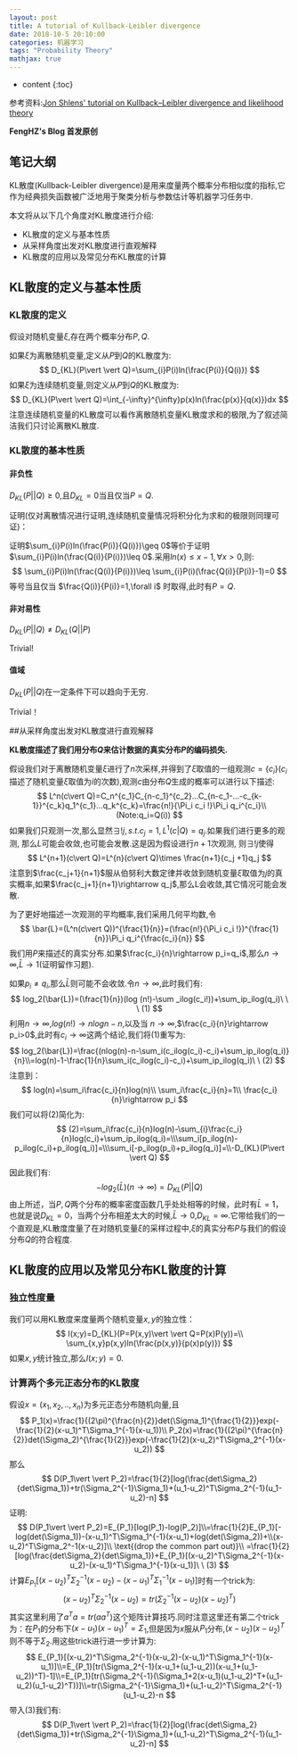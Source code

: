 ```yaml
---
layout: post
title: A tutorial of Kullback-Leibler divergence
date: 2018-10-5 20:10:00
categories: 机器学习
tags: "Probability Theory"
mathjax: true
---
```


* content
{:toc}

参考资料:[Jon Shlens' tutorial on Kullback–Leibler divergence and likelihood theory](https://arxiv.org/abs/1404.2000)

**FengHZ's Blog 首发原创**

## 笔记大纲

KL散度(Kullback-Leibler divergence)是用来度量两个概率分布相似度的指标,它作为经典损失函数被广泛地用于聚类分析与参数估计等机器学习任务中.

本文将从以下几个角度对KL散度进行介绍:

* KL散度的定义与基本性质
* 从采样角度出发对KL散度进行直观解释
* KL散度的应用以及常见分布KL散度的计算




## KL散度的定义与基本性质

### KL散度的定义

假设对随机变量$\xi$,存在两个概率分布$P,Q$.

如果$\xi$为离散随机变量,定义从$P$到$Q$的KL散度为:
$$
D_{KL}(P\vert \vert Q)=\sum_{i}P(i)ln(\frac{P(i)}{Q(i)})
$$
如果$\xi$为连续随机变量,则定义从$P$到$Q$的KL散度为:
$$
D_{KL}(P\vert \vert Q)=\int_{-\infty}^{\infty}p(x)ln(\frac{p(x)}{q(x)})dx
$$
注意连续随机变量的KL散度可以看作离散随机变量KL散度求和的极限,为了叙述简洁我们只讨论离散KL散度.

### KL散度的基本性质

#### 非负性

$D_{KL}(P\vert \vert Q)\geq 0$,且$D_{KL}=0$当且仅当$P=Q$.

证明(仅对离散情况进行证明,连续随机变量情况将积分化为求和的极限则同理可证)：

证明$\sum_{i}P(i)ln(\frac{P(i)}{Q(i)})\geq 0$等价于证明$\sum_{i}P(i)ln(\frac{Q(i)}{P(i)})\leq 0$.采用$ln(x)\leq x-1,\forall x>0$,则:
$$
\sum_{i}P(i)ln(\frac{Q(i)}{P(i)})\leq \sum_{i}P(i)(\frac{Q(i)}{P(i)}-1)=0
$$
等号当且仅当 $\frac{Q(i)}{P(i)}=1,\forall i$ 时取得,此时有$P=Q$.

#### 非对易性

$D_{KL}(P\vert \vert Q)\neq D_{KL}(Q\vert \vert P)$ 

Trivial!

#### 值域

$D_{KL}(P\vert \vert Q)$在一定条件下可以趋向于无穷.  

Trivial！

##从采样角度出发对KL散度进行直观解释

**KL散度描述了我们用分布$Q$来估计数据的真实分布$P$的编码损失.**

假设我们对于离散随机变量$\xi$进行了$n$次采样,并得到了$\xi$取值的一组观测$c=\{c_i\}$($c_i$描述了随机变量$\xi$取值为$i$的次数),观测$c$由分布$Q$生成的概率可以进行以下描述:   
$$
L^n(c\vert Q)=C_n^{c_1}C_{n-c_1}^{c_2}...C_{n-c_1-...-c_{k-1}}^{c_k}q_1^{c_1}...q_k^{c_k}=\frac{n!}{\Pi_i c_i !}\Pi_i q_i^{c_i}\\(Note:q_i=Q(i))
$$
如果我们只观测一次,那么显然$\exists !j,s.t.c_j=1,L^1(c\vert Q)=q_j$.如果我们进行更多的观测, 那么$L$可能会收敛,也可能会发散.这是因为假设进行$n+1$次观测, 则$\exists !j$使得
$$
L^{n+1}(c\vert Q)=L^{n}(c\vert Q)\times \frac{n+1}{c_j +1}q_j
$$
注意到$\frac{c_j+1}{n+1}$服从伯努利大数定律并收敛到随机变量$\xi$取值为$j$的真实概率,如果$\frac{c_j+1}{n+1}\rightarrow q_j$,那么L会收敛,其它情况可能会发散.

为了更好地描述一次观测的平均概率,我们采用几何平均数,令
$$
\bar{L}=(L^n(c\vert Q))^{\frac{1}{n}}=(\frac{n!}{\Pi_i c_i !})^{\frac{1}{n}}\Pi_i q_i^{\frac{c_i}{n}}
$$
我们用$P$来描述$\xi$的真实分布.如果$\frac{c_i}{n}\rightarrow p_i=q_i$,那么$n\rightarrow \infty$,$\bar{L}\rightarrow 1$(证明留作习题).

如果$p_i\neq q_i$,那么$\bar{L}$则可能不会收敛.令$n\rightarrow \infty$,此时我们有:
$$
log_2(\bar{L})=(\frac{1}{n})(log (n!)-\sum _ilog(c_i!))+\sum_ip_ilog(q_i)\ \ \ (1)
$$
利用$n\rightarrow \infty$,$log(n!)\rightarrow nlogn-n$,以及当 $n\rightarrow \infty$,$\frac{c_i}{n}\rightarrow p_i>0$,此时有$c_i \rightarrow \infty$这两个结论,我们将$(1)$重写为:
$$
log_2(\bar{L})=\frac{(nlog(n)-n-\sum_i(c_ilog(c_i)-c_i)+\sum_ip_ilog(q_i)}{n}\\=log(n)-1-\frac{1}{n}\sum_i(c_ilog(c_i)-c_i)+\sum_ip_ilog(q_i)\ \ (2)
$$
注意到：
$$
log(n)=\sum_i\frac{c_i}{n}log(n)\\
\sum_i\frac{c_i}{n}=1\\
\frac{c_i}{n}\rightarrow p_i
$$
我们可以将$(2)$简化为:
$$
(2)=\sum_i\frac{c_i}{n}log(n)-\sum_{i}\frac{c_i}{n}log(c_i)+\sum_ip_ilog(q_i)=\\\sum_i[p_ilog(n)-p_ilog(c_i)+p_ilog(q_i)]=\\\sum_i[-p_ilog(p_i)+p_ilog(q_i)]=\\-D_{KL}(P\vert \vert Q)
$$
因此我们有:
$$
-log_2(\bar{L})(n\rightarrow \infty)=D_{KL}(P\vert \vert Q)
$$
由上所述，当$P,Q$两个分布的概率密度函数几乎处处相等的时候，此时有$\bar{L}=1$，也就是说$D_{KL}=0$，当两个分布相差太大的时候,$\bar{L}\rightarrow 0$,$D_{KL}=\infty$.它带给我们的一个直观是,KL散度度量了在对随机变量$\xi$的采样过程中,$\xi$的真实分布$P$与我们的假设分布$Q$的符合程度.

## KL散度的应用以及常见分布KL散度的计算

### 独立性度量

我们可以用KL散度来度量两个随机变量$x,y$的独立性：
$$
I(x;y)=D_{KL}(P=P(x,y)\vert \vert Q=P(x)P(y))=\\ \sum_{x,y}p(x,y)ln(\frac{p(x,y)}{p(x)p(y)})
$$
如果$x,y$统计独立,那么$I(x;y)=0$.

### 计算两个多元正态分布的KL散度

假设$x=(x_1,x_2,..,x_n)$为多元正态分布随机向量,且
$$
P_1(x)=\frac{1}{(2\pi)^{\frac{n}{2}}det(\Sigma_1)^{\frac{1}{2}}}exp(-\frac{1}{2}(x-u_1)^T\Sigma_1^{-1}(x-u_1))\\
P_2(x)=\frac{1}{(2\pi)^{\frac{n}{2}}det(\Sigma_2)^{\frac{1}{2}}}exp(-\frac{1}{2}(x-u_2)^T\Sigma_2^{-1}(x-u_2))
$$
那么
$$
D(P_1\vert \vert P_2)=\frac{1}{2}[log(\frac{det\Sigma_2}{det\Sigma_1})+tr(\Sigma_2^{-1}\Sigma_1)+(u_1-u_2)^T\Sigma_2^{-1}(u_1-u_2)-n]
$$
证明:
$$
D(P_1\vert \vert P_2)=E_{P_1}[log(P_1)-log(P_2)]\\=\frac{1}{2}E_{P_1}[-log(det(\Sigma_1))-(x-u_1)^T\Sigma_1^{-1}(x-u_1)+log(det(\Sigma_2))+\\(x-u_2)^T\Sigma_2^-1(x-u_2)]\\
\text{(drop the common part out)}\\
=\frac{1}{2}[log(\frac{det\Sigma_2}{det\Sigma_1})+E_{P_1}[(x-u_2)^T\Sigma_2^{-1}(x-u_2)-(x-u_1)^T\Sigma_1^{-1}(x-u_1)]\ \ (3)
$$
计算$E_{P_1}[(x-u_2)^T\Sigma_2^{-1}(x-u_2)-(x-u_1)^T\Sigma_1^{-1}(x-u_1)]$时有一个trick为:
$$
(x-u_2)^T\Sigma_2^{-1}(x-u_2)=tr(\Sigma_2^{-1}(x-u_2)(x-u_2)^T)
$$
其实这里利用了$a^Ta=tr(aa^T)$这个矩阵计算技巧.同时注意这里还有第二个trick为：在$P_1$的分布下$(x-u_1)(x-u_1)^T=\Sigma_1$,但是因为$x$服从$P_1$分布,$(x-u_2)(x-u_2)^T$则不等于$\Sigma_2$.用这些trick进行进一步计算为:
$$
E_{P_1}[(x-u_2)^T\Sigma_2^{-1}(x-u_2)-(x-u_1)^T\Sigma_1^{-1}(x-u_1)]\\=E_{P_1}[tr(\Sigma_2^{-1}(x-u_1+(u_1-u_2))(x-u_1+(u_1-u_2))^T)-1]\\=E_{P_1}[tr(\Sigma_2^{-1}(\Sigma_1+2(x-u_1)(u_1-u_2)^T+(u_1-u_2)(u_1-u_2)^T))]\\=tr(\Sigma_2^{-1}\Sigma_1)+(u_1-u_2)^T\Sigma_2^{-1}(u_1-u_2)-n
$$
带入$(3)$我们有:
$$
D(P_1\vert \vert P_2)=\frac{1}{2}[log(\frac{det\Sigma_2}{det\Sigma_1})+tr(\Sigma_2^{-1}\Sigma_1)+(u_1-u_2)^T\Sigma_2^{-1}(u_1-u_2)-n]
$$














